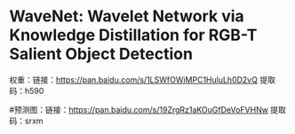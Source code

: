 # WaveNet: Wavelet Network via Knowledge Distillation for RGB-T Salient Object Detection
权重：链接：https://pan.baidu.com/s/1LSWfOWiMPC1HuluLh0D2vQ 
提取码：h590

#预测图：链接：https://pan.baidu.com/s/19ZrgRz1aKOuGfDeVoFVHNw 
提取码：srxm
